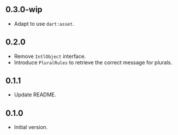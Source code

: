 ## 0.3.0-wip

- Adapt to use `dart:asset`.

## 0.2.0

- Remove `IntlObject` interface.
- Introduce `PluralRules` to retrieve the correct message for plurals.

## 0.1.1

- Update README.

## 0.1.0

- Initial version.
